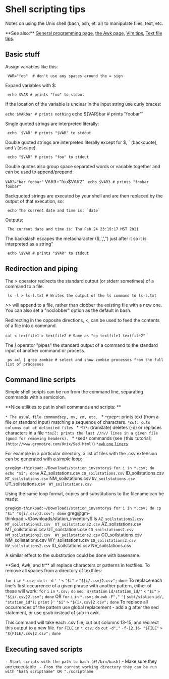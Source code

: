 # Shell scripting tips

Notes on using the Unix shell (bash, ash, et. al) to manipulate files,
text, etc.

 **See also:\*\* [General programming
        page](programming), [the Awk page](awk),
        [Vim tips](vimtips), [Text file
        tips](textfiles).

## Basic stuff

Assign variables like this:

` VAR="foo"  # don't use any spaces around the = sign`

Expand variables with \$:

` echo $VAR # prints "foo" to stdout`

If the location of the variable is unclear in the input string use curly
braces:

` echo $VARbar # prints nothing
` echo ${VAR}bar # prints "foobar"`

Single quoted strings are interpreted literally:

` echo '$VAR' # prints "$VAR" to stdout`

Double quoted strings are interpreted literally except for \$, \`
(backquote), and \\ (escape).

` echo "$VAR" # prints "foo" to stdout`

Double quotes also group space separated words or variable together and
can be used to append/prepend:

` VAR2="bar foobar"
` VAR3="foo$VAR2"
` echo $VAR3 # prints "foobar foobar"`

Backquoted strings are executed by your shell and are then replaced by
the output of that execution, so:

``  echo The current date and time is: `date` ``

Outputs:

` The current date and time is: Thu Feb 24 23:19:17 MST 2011`

The backslash escapes the metacharacter (\$,\`,',") just after it so it
is interpreted as a string"

` echo \$VAR # prints "$VAR" to stdout`

## Redirection and piping

The *&gt;* operator redirects the standard output (or stderr sometimes)
of a command to a file.

` ls -l > ls-l.txt # Writes the output of the ls command to ls-l.txt`

*&gt;&gt;* will append to a file, rather than clobber the existing file
with a new one. You can also set a "noclobber" option as the default in
bash.

Redirecting in the opposite directions, *&lt;*, can be used to feed the
contents of a file into a command.

` cat < textfile1 > textfile2 # Same as "cp textfile1 textfile2"
` `

The *|* operator "pipes" the standard output of a command to the
standard input of another command or process.

` ps axl | grep zombie # select and show zombie processes from the full list of processes`

## Command line scripts

Simple shell scripts can be run from the command line, separating
commands with a semicolon.

 **Nice utilities to put in shell commands and scripts: \*\*

` * The usual file commands `*`cp`*`, `*`mv`*`, `*`rm`*`, etc.
` * `*`grep`*`: prints text (from a file or standard input) matching a sequence of characters.
` * `*`cut`*`: cuts columns out of delimited files
` * `*`tr`*`: (translate) deletes (-d) or replaces characters in a file
` * `*`tail`*`: prints the last //n// lines in a given file (good for removing headers).
` * `*`sed`*` commands (see `[`this`
`tutorial`](http://www.grymoire.com/Unix/Sed.html)`)
` * `[`awk` `one` `liners`](procedures:awk)

For example in a particular directory, a list of files with the .csv
extension can be generated with a simple loop:

` greg@gm-thinkpad:~/Downloads/station_inventory$ for i in *.csv; do echo "$i"; done
` AZ_soilstations.csv
` CO_soilstations.csv
` ID_soilstations.csv
` MT_soilstations.csv
` NM_soilstations.csv
` NV_soilstations.csv
` UT_soilstations.csv
` WY_soilstations.csv`

Using the same loop format, copies and substitutions to the filename can
be made:

` greg@gm-thinkpad:~/Downloads/station_inventory$ for i in *.csv; do cp "$i" "${i/.csv}2.csv"; done
` greg@gm-thinkpad:~/Downloads/station_inventory$ ls
` AZ_soilstations2.csv  MT_soilstations2.csv  UT_soilstations2.csv
` AZ_soilstations.csv   MT_soilstations.csv   UT_soilstations.csv
` CO_soilstations2.csv  NM_soilstations2.csv  WY_soilstations2.csv
` CO_soilstations.csv   NM_soilstations.csv   WY_soilstations.csv
` ID_soilstations2.csv  NV_soilstations2.csv
` ID_soilstations.csv   NV_soilstations.csv`

A similar effect to the substitution could be done with basename.

 **Sed, Awk, and tr\*\* all replace characters or patterns
        in textfiles. To remove all spaces from a directory of
        textfiles:

`for` `i` `in` `*.csv;` `do` `tr` `-d` `'` `'` `<` `"$i"` `>`
`"${i/.csv}2.csv";` `done` To replace each line's first occurrence of a
given phrase with another pattern, either of these will work: `for` `i`
`in` `*.csv;` `do` `sed` `'s/station` `id/station_id/'` `<` `"$i"` `>`
`"${i/.csv}2.csv";` `done` OR `for` `i` `in` `*.csv;` `do` `awk` `-F","`
`'{` `sub(/station` `id/,` `"station_id");` `print` `}'` `"$i"` `>`
`"${i/.csv}2.csv";` `done` To replace all occurrences of the pattern use
global replacement - add a g after the sed statement, or use gsub
instead of sub in awk.

This command will take each .csv file, cut out columns 13-15, and
redirect this output to a new file. `for` `FILE` `in` `*.csv;` `do`
`cut` `-d","` `-f-12,16-` `"$FILE"` `>` `"${FILE/.csv}2.csv";` `done`

## Executing saved scripts

` - Start scripts with the path to bash (#!/bin/bash)
` - Make sure they are executable
` - From the current working directory they can be run with "bash scriptname" OR "./scriptname`
